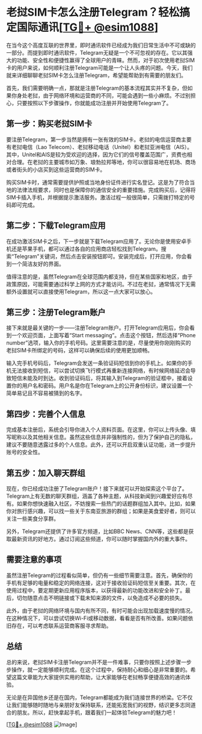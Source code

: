 # 老挝SIM卡怎么注册Telegram？轻松搞定国际通讯[[TG💪+ @esim1088](https://t.me/s/esim1088)]

在当今这个高度互联的世界里，即时通讯软件已经成为我们日常生活中不可或缺的一部分。而提到即时通讯软件，Telegram无疑是一个不可忽视的存在。它以其强大的功能、安全性和便捷性赢得了全球用户的青睐。然而，对于初次使用老挝SIM卡的用户来说，如何顺利注册Telegram可能是一个让人头疼的问题。今天，我们就来详细聊聊老挝SIM卡怎么注册Telegram，希望能帮助到有需要的朋友们。

首先，我们需要明确一点，那就是注册Telegram的基本流程其实并不复杂，但如果你身处老挝，由于网络环境和运营商的不同，可能会遇到一些小麻烦。不过别担心，只要按照以下步骤操作，你就能成功注册并开始使用Telegram了。

## 第一步：购买老挝SIM卡

要注册Telegram，第一步当然是拥有一张有效的SIM卡。老挝的电信运营商主要有老挝电信（Lao Telecom）、老挝移动电话（Unitel）和老挝亚洲电信（AIS）。其中，Unitel和AIS是较为受欢迎的选择，因为它们的信号覆盖范围广，资费也相对合理。在老挝的主要城市如万象、琅勃拉邦等地，你可以很容易地在机场、商场或者街头的小店买到这些运营商的SIM卡。

购买SIM卡时，通常需要提供护照或当地身份证件进行实名登记。这是为了符合当地的法律法规要求，同时也是保障你的通信安全的重要措施。完成购买后，记得将SIM卡插入手机，并根据提示激活服务。激活过程一般很简单，只需拨打特定的号码即可完成。

## 第二步：下载Telegram应用

在成功激活SIM卡之后，下一步就是下载Telegram应用了。无论你是使用安卓手机还是苹果手机，都可以通过各自的应用商店轻松找到Telegram。搜索“Telegram”关键词，然后点击安装按钮即可。安装完成后，打开应用，你会看到一个简洁友好的界面。

值得注意的是，虽然Telegram在全球范围内都支持，但在某些国家和地区，由于政策原因，可能需要通过科学上网的方式才能访问。不过在老挝，通常情况下无需额外设置就可以直接使用Telegram，所以这一点大家可以放心。

## 第三步：注册Telegram账户

接下来就是最关键的一步——注册Telegram账户。打开Telegram应用后，你会看到一个欢迎页面，上面写着“Start messaging”。点击这个按钮，然后选择“Phone number”选项，输入你的手机号码。这里需要注意的是，尽量使用你刚刚购买的老挝SIM卡所绑定的号码，这样可以确保后续的使用更加顺畅。

输入完手机号码后，Telegram会发送一条验证码短信到你的手机上。如果你的手机无法接收到短信，可以尝试切换飞行模式再重新连接网络，有时候网络延迟会导致短信未能及时到达。收到验证码后，将其输入到Telegram的验证框中，接着设置你的用户名和密码。用户名是你在Telegram上的公开身份标识，建议设置一个简单易记且不容易被猜到的名字。

## 第四步：完善个人信息

完成基本注册后，系统会引导你进入个人资料页面。在这里，你可以上传头像、填写昵称以及其他相关信息。虽然这些信息并非强制性的，但为了保护自己的隐私，建议不要随意透露过多的个人信息。此外，还可以开启双重认证功能，进一步提升账号的安全性。

## 第五步：加入聊天群组

现在，你已经成功注册了Telegram账户！接下来就可以开始探索这个平台了。Telegram上有无数的聊天群组，涵盖了各种主题，从科技新闻到兴趣爱好应有尽有。如果你想快速融入社区，不妨搜索一些热门的话题群组加入其中。比如，如果你对旅行感兴趣，可以找一些关于东南亚旅游的群组；如果是美食爱好者，则可以关注一些美食分享群。

另外，Telegram还提供了许多官方频道，比如BBC News、CNN等，这些都是获取最新资讯的好地方。通过订阅这些频道，你可以随时掌握国内外的重大事件。

## 需要注意的事项

虽然注册Telegram的过程看似简单，但仍有一些细节需要注意。首先，确保你的手机有足够的电量和稳定的网络连接，这对于接收验证码短信至关重要。其次，在使用过程中，要定期更新应用程序版本，以获得最新的功能改进和安全补丁。最后，切勿随意点击不明链接或下载未知来源的文件，以免造成不必要的损失。

此外，由于老挝的网络环境与国内有所不同，有时可能会出现加载速度慢的情况。在这种情况下，可以尝试切换Wi-Fi或移动数据，看看是否有所改善。如果问题依旧存在，可以考虑联系运营商客服寻求帮助。

## 总结

总的来说，老挝SIM卡注册Telegram并不是一件难事，只要你按照上述步骤一步步操作，就一定能够顺利完成。在这个过程中，保持耐心和细心是非常重要的。希望这篇文章能为大家提供实用的帮助，让大家能够在老挝畅享便捷高效的通讯体验。

无论是在异国他乡还是在国内，Telegram都能成为我们连接世界的桥梁。它不仅让我们能够随时随地与亲朋好友保持联系，还能拓宽我们的视野，结识更多志同道合的朋友。所以，赶快拿起手机，跟着我们一起体验Telegram的魅力吧！

[[TG💪+ @esim1088](https://t.me/s/esim1088) ![Image](https://i.postimg.cc/4NQfJmqS/Snipaste-2025-05-13-00-14-12.png)]